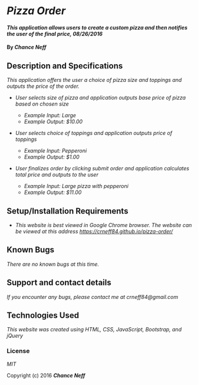# _Pizza Order_

#### _This application allows users to create a custom pizza and then notifies the user of the final price, 08/26/2016_

#### By _Chance Neff_

## Description and Specifications

_This application offers the user a choice of pizza size and toppings and outputs the price of the order._

* _User selects size of pizza and application outputs base price of pizza based on chosen size_
  * _Example Input: Large_
  * _Example Output: $10.00_

* _User selects choice of toppings and application outputs price of toppings_
  * _Example Input: Pepperoni_
  * _Example Output: $1.00_

* _User finalizes order by clicking submit order and application calculates total price and outputs to the user_
  * _Example Input: Large pizza with pepperoni_
  * _Example Output: $11.00_

## Setup/Installation Requirements

* _This website is best viewed in Google Chrome browser. The website can be viewed at this address https://crneff84.github.io/pizza-order/_

## Known Bugs

_There are no known bugs at this time._

## Support and contact details

_If you encounter any bugs, please contact me at crneff84@gmail.com_

## Technologies Used

_This website was created using HTML, CSS, JavaScript, Bootstrap, and jQuery_

### License

*MIT*

Copyright (c) 2016 **_Chance Neff_**

